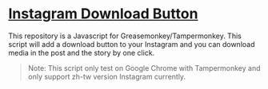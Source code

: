 # [Instagram Download Button](https://github.com/y252328/Instagram_Download_Button)
This repository is a Javascript for Greasemonkey/Tampermonkey. This script will add a download button to your Instagram and you can download media in the post and the story  by one click.

> Note: This script only test on Google Chrome with Tampermonkey and only support zh-tw version Instagram currently.